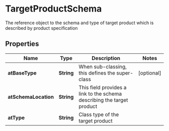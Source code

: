 

# TargetProductSchema

The reference object to the schema and type of target product which is described by product specification
## Properties

Name | Type | Description | Notes
------------ | ------------- | ------------- | -------------
**atBaseType** | **String** | When sub-classing, this defines the super-class |  [optional]
**atSchemaLocation** | **String** | This field provides a link to the schema describing the target product | 
**atType** | **String** | Class type of the target product | 



